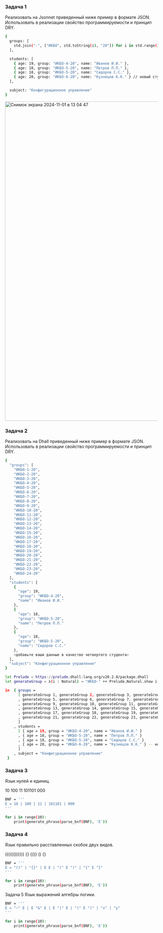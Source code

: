 ### Задача 1
Реализовать на Jsonnet приведенный ниже пример в формате JSON. Использовать в реализации свойство программируемости и принцип DRY.
```bash
{
  groups: [
    std.join("-", ["ИКБО", std.toString(i), "20"]) for i in std.range(1, 24)
  ],

  students: [
    { age: 19, group: "ИКБО-4-20", name: "Иванов И.И." },
    { age: 18, group: "ИКБО-5-20", name: "Петров П.П." },
    { age: 18, group: "ИКБО-5-20", name: "Сидоров С.С." },
    { age: 20, group: "ИКБО-6-20", name: "Кузнецов К.К." } // новый студент
  ],

  subject: "Конфигурационное управление"
}
```
<img width="1052" alt="Снимок экрана 2024-11-01 в 13 04 47" src="https://github.com/user-attachments/assets/df887f14-5118-49db-8f7c-12478616a34d">

### Задача 2
Реализовать на Dhall приведенный ниже пример в формате JSON. Использовать в реализации свойство программируемости и принцип DRY.
```bash
{
  "groups": [
    "ИКБО-1-20",
    "ИКБО-2-20",
    "ИКБО-3-20",
    "ИКБО-4-20",
    "ИКБО-5-20",
    "ИКБО-6-20",
    "ИКБО-7-20",
    "ИКБО-8-20",
    "ИКБО-9-20",
    "ИКБО-10-20",
    "ИКБО-11-20",
    "ИКБО-12-20",
    "ИКБО-13-20",
    "ИКБО-14-20",
    "ИКБО-15-20",
    "ИКБО-16-20",
    "ИКБО-17-20",
    "ИКБО-18-20",
    "ИКБО-19-20",
    "ИКБО-20-20",
    "ИКБО-21-20",
    "ИКБО-22-20",
    "ИКБО-23-20",
    "ИКБО-24-20"
  ],
  "students": [
    {
      "age": 19,
      "group": "ИКБО-4-20",
      "name": "Иванов И.И."
    },
    {
      "age": 18,
      "group": "ИКБО-5-20",
      "name": "Петров П.П."
    },
    {
      "age": 18,
      "group": "ИКБО-5-20",
      "name": "Сидоров С.С."
    },
    <добавьте ваши данные в качестве четвертого студента>
  ],
  "subject": "Конфигурационное управление"
} 
```

```bash
let Prelude = https://prelude.dhall-lang.org/v20.2.0/package.dhall
let generateGroup = λ(i : Natural) → "ИКБО-" ++ Prelude.Natural.show i ++ "-20"

in  { groups =
      [ generateGroup 1, generateGroup 2, generateGroup 3, generateGroup 4
      , generateGroup 5, generateGroup 6, generateGroup 7, generateGroup 8
      , generateGroup 9, generateGroup 10, generateGroup 11, generateGroup 12
      , generateGroup 13, generateGroup 14, generateGroup 15, generateGroup 16
      , generateGroup 17, generateGroup 18, generateGroup 19, generateGroup 20
      , generateGroup 21, generateGroup 22, generateGroup 23, generateGroup 24
      ]
    , students =
      [ { age = 19, group = "ИКБО-4-20", name = "Иванов И.И." }
      , { age = 18, group = "ИКБО-5-20", name = "Петров П.П." }
      , { age = 18, group = "ИКБО-5-20", name = "Сидоров С.С." }
      , { age = 20, group = "ИКБО-6-20", name = "Кузнецов К.К." } -- новый студент
      ]
    , subject = "Конфигурационное управление"
 }
```

### Задача 3
Язык нулей и единиц.

10
100
11
101101
000

```bash
BNF = '''
E = 10 | 100 | 11 | 101101 | 000
'''

for i in range(10):
    print(generate_phrase(parse_bnf(BNF), 'E'))
```

### Задача 4
Язык правильно расставленных скобок двух видов.

(({((()))}))
{}
{()}
()
{}

```bash
BNF = '''
E = "()" | "{}" | E E | "(" E ")" | "{" E "}"
'''

for i in range(10):
    print(generate_phrase(parse_bnf(BNF), 'E'))
```

Задача 5
Язык выражений алгебры логики.
```bash
BNF = '''
E = "~" E | E "&" E | E "|" E | "(" E ")" | "x" | "y"
'''

for i in range(10):
    print(generate_phrase(parse_bnf(BNF), 'E'))
```
